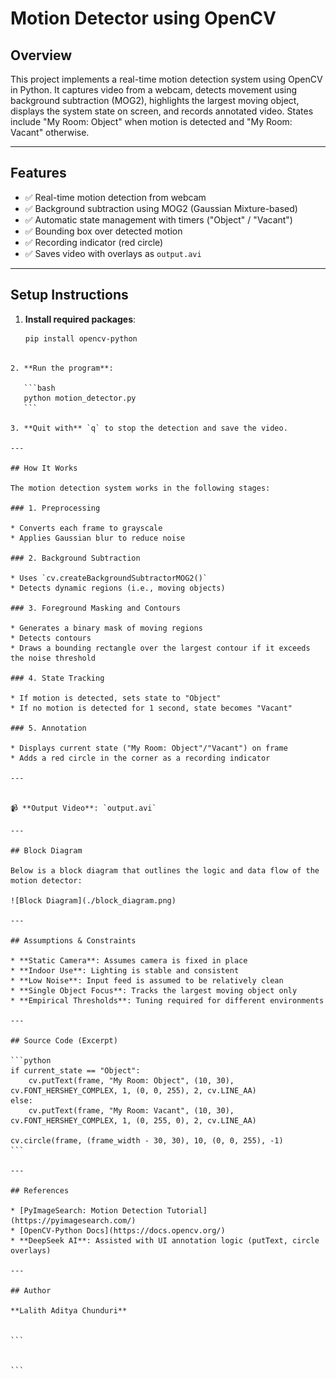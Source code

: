 
# Motion Detector using OpenCV

## Overview

This project implements a real-time motion detection system using OpenCV in Python. It captures video from a webcam, detects movement using background subtraction (MOG2), highlights the largest moving object, displays the system state on screen, and records annotated video. States include "My Room: Object" when motion is detected and "My Room: Vacant" otherwise.

---

## Features

- ✅ Real-time motion detection from webcam  
- ✅ Background subtraction using MOG2 (Gaussian Mixture-based)  
- ✅ Automatic state management with timers ("Object" / "Vacant")  
- ✅ Bounding box over detected motion  
- ✅ Recording indicator (red circle)  
- ✅ Saves video with overlays as `output.avi`

---

## Setup Instructions

1. **Install required packages**:
   ```bash
   pip install opencv-python
````

2. **Run the program**:

   ```bash
   python motion_detector.py
   ```

3. **Quit with** `q` to stop the detection and save the video.

---

## How It Works

The motion detection system works in the following stages:

### 1. Preprocessing

* Converts each frame to grayscale
* Applies Gaussian blur to reduce noise

### 2. Background Subtraction

* Uses `cv.createBackgroundSubtractorMOG2()`
* Detects dynamic regions (i.e., moving objects)

### 3. Foreground Masking and Contours

* Generates a binary mask of moving regions
* Detects contours
* Draws a bounding rectangle over the largest contour if it exceeds the noise threshold

### 4. State Tracking

* If motion is detected, sets state to "Object"
* If no motion is detected for 1 second, state becomes "Vacant"

### 5. Annotation

* Displays current state ("My Room: Object"/"Vacant") on frame
* Adds a red circle in the corner as a recording indicator

---


📹 **Output Video**: `output.avi`

---

## Block Diagram

Below is a block diagram that outlines the logic and data flow of the motion detector:

![Block Diagram](./block_diagram.png)

---

## Assumptions & Constraints

* **Static Camera**: Assumes camera is fixed in place
* **Indoor Use**: Lighting is stable and consistent
* **Low Noise**: Input feed is assumed to be relatively clean
* **Single Object Focus**: Tracks the largest moving object only
* **Empirical Thresholds**: Tuning required for different environments

---

## Source Code (Excerpt)

```python
if current_state == "Object":
    cv.putText(frame, "My Room: Object", (10, 30), cv.FONT_HERSHEY_COMPLEX, 1, (0, 0, 255), 2, cv.LINE_AA)
else:
    cv.putText(frame, "My Room: Vacant", (10, 30), cv.FONT_HERSHEY_COMPLEX, 1, (0, 255, 0), 2, cv.LINE_AA)

cv.circle(frame, (frame_width - 30, 30), 10, (0, 0, 255), -1)
```

---

## References

* [PyImageSearch: Motion Detection Tutorial](https://pyimagesearch.com/)
* [OpenCV-Python Docs](https://docs.opencv.org/)
* **DeepSeek AI**: Assisted with UI annotation logic (putText, circle overlays)

---

## Author

**Lalith Aditya Chunduri**


```


```

